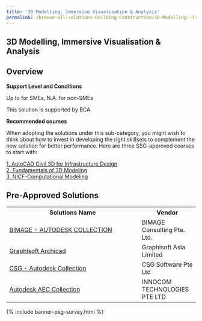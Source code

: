 ```yaml
---
title: '3D Modelling, Immersive Visualisation & Analysis'
permalink: /browse-all-solutions-Building-Construction/3D-Modelling--Immersive-Visualisation-Analysis
---
```


## 3D Modelling, Immersive Visualisation & Analysis
## Overview

**Support Level and Conditions**

Up to  for SMEs, N.A. for non-SMEs

This solution is supported by BCA.

**Recommended courses**

When adopting the solutions under this sub-category, you might wish to think about how to invest in developing the right skillsets to complement the new solution for better performance. Here are three SSG-approved courses to start with:

<a href='https://sfec.enterprisejobskills.gov.sg/Course_Internet/CourseDetail.aspx?CoursesReferenceNumber=TGS-2021005539'  target='_blank' rel='noopener'>1. AutoCAD Civil 3D for Infrastructure Design</a><br>
<a href='https://sfec.enterprisejobskills.gov.sg/Course_Internet/CourseDetail.aspx?CoursesReferenceNumber=TGS-2021006611'  target='_blank' rel='noopener'>2. Fundamentals of 3D Modeling</a><br>
<a href='https://sfec.enterprisejobskills.gov.sg/Course_Internet/CourseDetail.aspx?CoursesReferenceNumber=TGS-2021006714'  target='_blank' rel='noopener'>3. NICF-Computational Modeling </a><br>

## Pre-Approved Solutions

<table>
<tr>
<th style='width: auto;'><b>Solutions Name</b></th>
<th style='width: 30%;'><b>Vendor</b></th>
</tr>
<tr>
<td><a href='/productivity-solutions-grant/solutionrepo/201014126M-BIMAGE-AUTODESK-COLLECTION-BC' target='_blank'>BIMAGE - AUTODESK COLLECTION</a><br></td>
<td>BIMAGE Consulting Pte. Ltd.</td>
</tr>
<tr>
<td><a href='/productivity-solutions-grant/solutionrepo/T11FC0171H-Grphsoft-Archcd-BC' target='_blank'>Graphisoft Archicad</a><br></td>
<td>Graphisoft Asia Limited</td>
</tr>
<tr>
<td><a href='/productivity-solutions-grant/solutionrepo/201600202R-CSG-Autodsk-Collcton-BC' target='_blank'>CSG - Autodesk Collection</a><br></td>
<td>CSG Software Pte Ltd</td>
</tr>
<tr>
<td><a href='/productivity-solutions-grant/solutionrepo/199400358M-Autodsk-AEC-Collcton-BC' target='_blank'>Autodesk AEC Collection</a><br></td>
<td>INNOCOM TECHNOLOGIES PTE LTD </td>
</tr>
</table>

{% include banner-psg-survey.html %}

